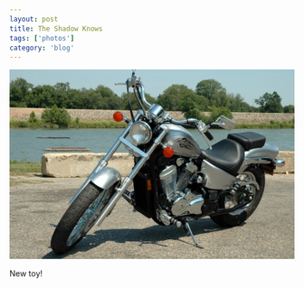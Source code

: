 ```yaml
---
layout: post
title: The Shadow Knows
tags: ['photos']
category: 'blog'
---
```


![Shadow :: Nikon D70 : 1/250s : f/11 : ISO 200](/media/2006/07/shadow.jpg)

New toy!


